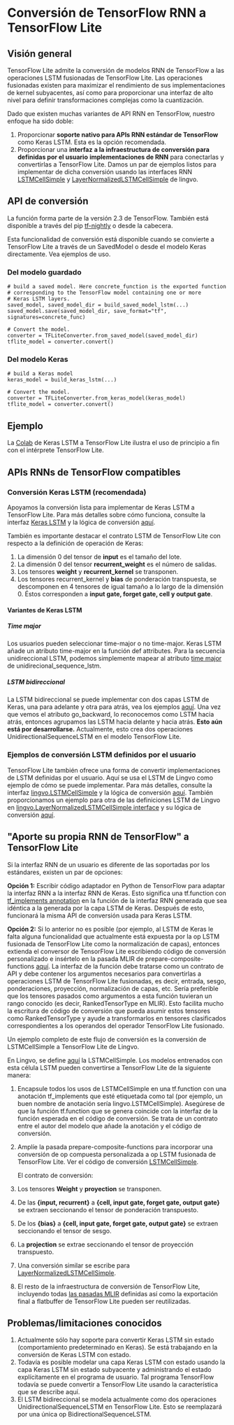 # Conversión de TensorFlow RNN a TensorFlow Lite

## Visión general

TensorFlow Lite admite la conversión de modelos RNN de TensorFlow a las operaciones LSTM fusionadas de TensorFlow Lite. Las operaciones fusionadas existen para maximizar el rendimiento de sus implementaciones de kernel subyacentes, así como para proporcionar una interfaz de alto nivel para definir transformaciones complejas como la cuantización.

Dado que existen muchas variantes de API RNN en TensorFlow, nuestro enfoque ha sido doble:

1. Proporcionar **soporte nativo para APIs RNN estándar de TensorFlow** como Keras LSTM. Esta es la opción recomendada.
2. Proporcionar una **interfaz** **a la infraestructura de conversión para** **definidas por el usuario** **implementaciones de RNN** para conectarlas y convertirlas a TensorFlow Lite. Damos un par de ejemplos listos para implementar de dicha conversión usando las interfaces RNN [LSTMCellSimple](https://github.com/tensorflow/tensorflow/blob/82abf0dbf316526cd718ae8cd7b11cfcb805805e/tensorflow/compiler/mlir/lite/transforms/prepare_composite_functions_tf.cc#L130) y [LayerNormalizedLSTMCellSimple](https://github.com/tensorflow/tensorflow/blob/c11d5d8881fd927165eeb09fd524a80ebaf009f2/tensorflow/compiler/mlir/lite/transforms/prepare_composite_functions_tf.cc#L137) de lingvo.

## API de conversión

La función forma parte de la versión 2.3 de TensorFlow. También está disponible a través del pip [tf-nightly](https://pypi.org/project/tf-nightly/) o desde la cabecera.

Esta funcionalidad de conversión está disponible cuando se convierte a TensorFlow Lite a través de un SavedModel o desde el modelo Keras directamente. Vea ejemplos de uso.

### Del modelo guardado

<a id="from_saved_model"></a>

```
# build a saved model. Here concrete_function is the exported function
# corresponding to the TensorFlow model containing one or more
# Keras LSTM layers.
saved_model, saved_model_dir = build_saved_model_lstm(...)
saved_model.save(saved_model_dir, save_format="tf", signatures=concrete_func)

# Convert the model.
converter = TFLiteConverter.from_saved_model(saved_model_dir)
tflite_model = converter.convert()
```

### Del modelo Keras

```
# build a Keras model
keras_model = build_keras_lstm(...)

# Convert the model.
converter = TFLiteConverter.from_keras_model(keras_model)
tflite_model = converter.convert()

```

## Ejemplo

La [Colab](https://colab.research.google.com/github/tensorflow/tensorflow/blob/master/tensorflow/lite/examples/experimental_new_converter/Keras_LSTM_fusion_Codelab.ipynb) de Keras LSTM a TensorFlow Lite ilustra el uso de principio a fin con el intérprete TensorFlow Lite.

## APIs RNNs de TensorFlow compatibles

<a id="rnn_apis"></a>

### Conversión Keras LSTM (recomendada)

Apoyamos la conversión lista para implementar de Keras LSTM a TensorFlow Lite. Para más detalles sobre cómo funciona, consulte la interfaz [Keras LSTM](https://github.com/tensorflow/tensorflow/blob/35a3ab91b42503776f428bda574b74b9a99cd110/tensorflow/python/keras/layers/recurrent_v2.py#L1238)<span style="text-decoration:space;"> </span>y la lógica de conversión [aquí](https://github.com/tensorflow/tensorflow/blob/35a3ab91b42503776f428bda574b74b9a99cd110/tensorflow/compiler/mlir/lite/utils/lstm_utils.cc#L627).

También es importante destacar el contrato LSTM de TensorFlow Lite con respecto a la definición de operación de Keras:

1. La dimensión 0 del tensor de **input** es el tamaño del lote.
2. La dimensión 0 del tensor **recurrent_weight** es el número de salidas.
3. Los tensores **weight** y **recurrent_kernel** se transponen.
4. Los tensores recurrent_kernel y **bias** de ponderación transpuesta, se descomponen en 4 tensores de igual tamaño a lo largo de la dimensión 0. Éstos corresponden a **input gate, forget gate, cell y output gate**.

#### Variantes de Keras LSTM

##### Time major

Los usuarios pueden seleccionar time-major o no time-major. Keras LSTM añade un atributo time-major en la función def attributes. Para la secuencia unidireccional LSTM, podemos simplemente mapear al atributo [time major](https://github.com/tensorflow/tensorflow/blob/35a3ab91b42503776f428bda574b74b9a99cd110/tensorflow/compiler/mlir/lite/ir/tfl_ops.td#L3902) de unidirecional_sequence_lstm.

##### LSTM bidireccional

La LSTM bidireccional se puede implementar con dos capas LSTM de Keras, una para adelante y otra para atrás, vea los ejemplos [aquí](https://github.com/tensorflow/tensorflow/blob/35a3ab91b42503776f428bda574b74b9a99cd110/tensorflow/python/keras/layers/wrappers.py#L382). Una vez que vemos el atributo go_backward, lo reconocemos como LSTM hacia atrás, entonces agrupamos las LSTM hacia delante y hacia atrás. **Esto aún está por desarrollarse.** Actualmente, esto crea dos operaciones UnidirectionalSequenceLSTM en el modelo TensorFlow Lite.

### Ejemplos de conversión LSTM definidos por el usuario

TensorFlow Lite también ofrece una forma de convertir implementaciones de LSTM definidas por el usuario. Aquí se usa el LSTM de Lingvo como ejemplo de cómo se puede implementar. Para más detalles, consulte la interfaz [lingvo.LSTMCellSimple](https://github.com/tensorflow/lingvo/blob/91a4609dbc2579748a95110eda59c66d17c594c5/lingvo/core/rnn_cell.py#L228) y la lógica de conversión [aquí](https://github.com/tensorflow/tensorflow/blob/82abf0dbf316526cd718ae8cd7b11cfcb805805e/tensorflow/compiler/mlir/lite/transforms/prepare_composite_functions_tf.cc#L130). También proporcionamos un ejemplo para otra de las definiciones LSTM de Lingvo en [lingvo.LayerNormalizedLSTMCellSimple interface](https://github.com/tensorflow/lingvo/blob/91a4609dbc2579748a95110eda59c66d17c594c5/lingvo/core/rnn_cell.py#L1173) y su lógica de conversión [aquí](https://github.com/tensorflow/tensorflow/blob/c11d5d8881fd927165eeb09fd524a80ebaf009f2/tensorflow/compiler/mlir/lite/transforms/prepare_composite_functions_tf.cc#L137).

## "Aporte su propia RNN de TensorFlow" a TensorFlow Lite

Si la interfaz RNN de un usuario es diferente de las soportadas por los estándares, existen un par de opciones:

**Opción 1:** Escribir código adaptador en Python de TensorFlow para adaptar la interfaz RNN a la interfaz RNN de Keras. Esto significa una tf.function con [tf_implements annotation](https://github.com/tensorflow/community/pull/113) en la función de la interfaz RNN generada que sea idéntica a la generada por la capa LSTM de Keras. Después de esto, funcionará la misma API de conversión usada para Keras LSTM.

**Opción 2:** Si lo anterior no es posible (por ejemplo, al LSTM de Keras le falta alguna funcionalidad que actualmente está expuesta por la op LSTM fusionada de TensorFlow Lite como la normalización de capas), entonces extienda el conversor de TensorFlow Lite escribiendo código de conversión personalizado e insértelo en la pasada MLIR de prepare-composite-functions [aquí](https://github.com/tensorflow/tensorflow/blob/c11d5d8881fd927165eeb09fd524a80ebaf009f2/tensorflow/compiler/mlir/lite/transforms/prepare_composite_functions_tf.cc#L115). La interfaz de la función debe tratarse como un contrato de API y debe contener los argumentos necesarios para convertirlas a operaciones LSTM de TensorFlow Lite fusionadas, es decir, entrada, sesgo, ponderaciones, proyección, normalización de capas, etc. Sería preferible que los tensores pasados como argumentos a esta función tuvieran un rango conocido (es decir, RankedTensorType en MLIR). Esto facilita mucho la escritura de código de conversión que pueda asumir estos tensores como RankedTensorType y ayude a transformarlos en tensores clasificados correspondientes a los operandos del operador TensorFlow Lite fusionado.

Un ejemplo completo de este flujo de conversión es la conversión de LSTMCellSimple a TensorFlow Lite de Lingvo.

En Lingvo, se define [aquí](https://github.com/tensorflow/lingvo/blob/91a4609dbc2579748a95110eda59c66d17c594c5/lingvo/core/rnn_cell.py#L228) la LSTMCellSimple. Los modelos entrenados con esta célula LSTM pueden convertirse a TensorFlow Lite de la siguiente manera:

1. Encapsule todos los usos de LSTMCellSimple en una tf.function con una anotación tf_implements que esté etiquetada como tal (por ejemplo, un buen nombre de anotación sería lingvo.LSTMCellSimple). Asegúrese de que la función tf.function que se genera coincide con la interfaz de la función esperada en el código de conversión. Se trata de un contrato entre el autor del modelo que añade la anotación y el código de conversión.

2. Amplíe la pasada prepare-composite-functions para incorporar una conversión de op compuesta personalizada a op LSTM fusionada de TensorFlow Lite. Ver el código de conversión [LSTMCellSimple](https://github.com/tensorflow/tensorflow/blob/82abf0dbf316526cd718ae8cd7b11cfcb805805e/tensorflow/compiler/mlir/lite/transforms/prepare_composite_functions_tf.cc#L130).

    El contrato de conversión:

3. Los tensores **Weight** y **proyection** se transponen.

4. De las **{input, recurrent}** a **{cell, input gate, forget gate, output gate}** se extraen seccionando el tensor de ponderación transpuesto.

5. De los **{bias}** a **{cell, input gate, forget gate, output gate}** se extraen seccionando el tensor de sesgo.

6. La **projection** se extrae seccionando el tensor de proyección transpuesto.

7. Una conversión similar se escribe para [LayerNormalizedLSTMCellSimple](https://github.com/tensorflow/tensorflow/blob/c11d5d8881fd927165eeb09fd524a80ebaf009f2/tensorflow/compiler/mlir/lite/transforms/prepare_composite_functions_tf.cc#L137).

8. El resto de la infraestructura de conversión de TensorFlow Lite, incluyendo todas [las pasadas MLIR](https://github.com/tensorflow/tensorflow/blob/35a3ab91b42503776f428bda574b74b9a99cd110/tensorflow/compiler/mlir/lite/tf_tfl_passes.cc#L57) definidas así como la exportación final a flatbuffer de TensorFlow Lite pueden ser reutilizadas.

## Problemas/limitaciones conocidos

1. Actualmente sólo hay soporte para convertir Keras LSTM sin estado (comportamiento predeterminado en Keras). Se está trabajando en la conversión de Keras LSTM con estado.
2. Todavía es posible modelar una capa Keras LSTM con estado usando la capa Keras LSTM sin estado subyacente y administrando el estado explícitamente en el programa de usuario. Tal programa TensorFlow todavía se puede convertir a TensorFlow Lite usando la característica que se describe aquí.
3. El LSTM bidireccional se modela actualmente como dos operaciones UnidirectionalSequenceLSTM en TensorFlow Lite. Esto se reemplazará por una única op BidirectionalSequenceLSTM.
